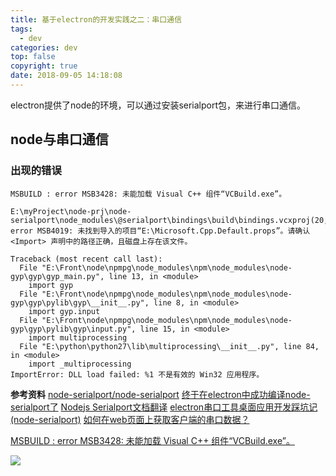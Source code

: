 ```yaml
---
title: 基于electron的开发实践之二：串口通信
tags:
  - dev
categories: dev
top: false
copyright: true
date: 2018-09-05 14:18:08
---
```

electron提供了node的环境，可以通过安装serialport包，来进行串口通信。
<!--more-->
## node与串口通信
### 出现的错误
```
MSBUILD : error MSB3428: 未能加载 Visual C++ 组件“VCBuild.exe”。
```

```
E:\myProject\node-prj\node-serialport\node_modules\@serialport\bindings\build\bindings.vcxproj(20,3): error MSB4019: 未找到导入的项目“E:\Microsoft.Cpp.Default.props”。请确认 <Import> 声明中的路径正确，且磁盘上存在该文件。

```

```
Traceback (most recent call last):
  File "E:\Front\node\npmpg\node_modules\npm\node_modules\node-gyp\gyp\gyp_main.py", line 13, in <module>
    import gyp
  File "E:\Front\node\npmpg\node_modules\npm\node_modules\node-gyp\gyp\pylib\gyp\__init__.py", line 8, in <module>
    import gyp.input
  File "E:\Front\node\npmpg\node_modules\npm\node_modules\node-gyp\gyp\pylib\gyp\input.py", line 15, in <module>
    import multiprocessing
  File "E:\python\python27\lib\multiprocessing\__init__.py", line 84, in <module>
    import _multiprocessing
ImportError: DLL load failed: %1 不是有效的 Win32 应用程序。

```


**参考资料**
[node-serialport/node-serialport](https://github.com/node-serialport/node-serialport)
[终于在electron中成功编译node-serialport了](https://www.jianshu.com/p/696fbdeb5b8a)
[Nodejs Serialport文档翻译](https://www.jianshu.com/p/65e2afa199f9)
[electron串口工具桌面应用开发踩坑记(node-serialport)](https://cnodejs.org/topic/5a430931749e665a378f9192)
[如何在web页面上获取客户端的串口数据？](https://www.zhihu.com/question/53168610/answer/133789563)

[MSBUILD : error MSB3428: 未能加载 Visual C++ 组件“VCBuild.exe”。](https://www.jianshu.com/p/03b93d32f015)


![](http://oankigr4l.bkt.clouddn.com/wexin.png)